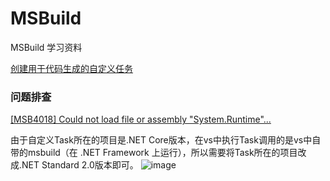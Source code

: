 # MSBuild
MSBuild 学习资料

[创建用于代码生成的自定义任务](https://learn.microsoft.com/zh-cn/visualstudio/msbuild/tutorial-custom-task-code-generation?view=vs-2022)

### 问题排查
[[MSB4018] Could not load file or assembly "System.Runtime"...](https://stackoverflow.com/questions/73257163/custom-msbuild-task-net-6-0-runs-with-dotnet-but-not-in-vs)

由于自定义Task所在的项目是.NET Core版本，在vs中执行Task调用的是vs中自带的msbuild（在 .NET Framework 上运行），所以需要将Task所在的项目改成.NET Standard 2.0版本即可。
![image](https://github.com/chrisdaiii/msbuild/assets/67849861/ab981752-4711-4175-af59-cbd71fee390a)

